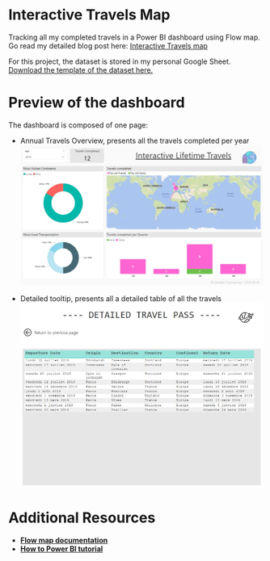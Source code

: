 # Interactive Travels Map
Tracking all my completed travels in a Power BI dashboard using Flow map. Go read my detailed blog post here: [Interactive Travels map](https://www.sandata-engineering.com/en/post/interactive-travel-map) 

For this project, the dataset is stored in my personal Google Sheet. [Download the template of the dataset here.](https://docs.google.com/spreadsheets/d/1_DrjIe15Bz7OKdCV8jE8YEg1UblWcdPVyYHUYgFfsHU/edit?usp=sharing)  
  
# Preview of the dashboard

The dashboard is composed of one page: 
- Annual Travels Overview, presents all the travels completed per year
![2019.JPG](2019.JPG)

- Detailed tooltip, presents all a detailed table of all the travels
![2019-detailed.JPG](2019-detailed.JPG)

# Additional Resources

- **[Flow map documentation](https://weiweicui.github.io/PowerBI-Flowmap/)**  
- **[How to Power BI tutorial](https://www.youtube.com/watch?v=Zt-3T5bRAeg&t=134s&ab_channel=HowtoPowerBI)**  
